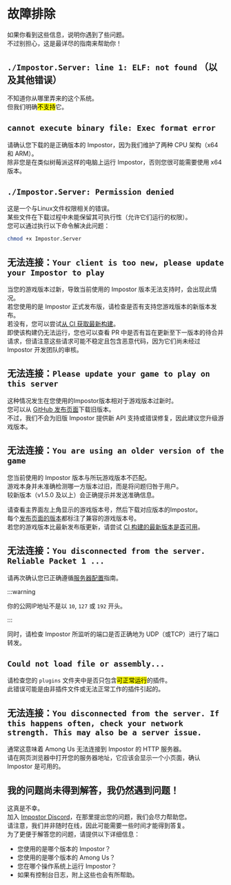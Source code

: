 # 故障排除

如果你看到这些信息，说明你遇到了些问题。\
不过别担心，这是最详尽的指南来帮助你！

## `./Impostor.Server: line 1: ELF: not found` （以及其他错误）

不知道你从哪里弄来的这个系统。\
但我们明确<mark>不支持</mark>它。

## `cannot execute binary file: Exec format error`

请确认您下载的是正确版本的 Impostor，因为我们维护了两种 CPU 架构（x64 和 ARM）。\
除非您是在类似树莓派这样的电脑上运行 Impostor，否则您很可能需要使用 x64 版本。

## `./Impostor.Server: Permission denied`

这是一个与Linux文件权限相关的错误。\
某些文件在下载过程中未能保留其可执行性（允许它们运行的权限）。\
您可以通过执行以下命令解决此问题：

```bash
chmod +x Impostor.Server
```

## 无法连接：`Your client is too new, please update your Impostor to play`

当您的游戏版本过新，导致当前使用的 Impostor 版本无法支持时，会出现此情况。\
若您使用的是 Impostor 正式发布版，请检查是否有支持您游戏版本的新版本发布。\
若没有，您可以尝试[从 CI 获取最新构建](https://nightly.link/Impostor/Impostor/workflows/ci/master)。  
即使该构建仍无法运行，您也可以查看 PR 中是否有旨在更新至下一版本的待合并请求，但请注意这些请求可能不稳定且包含恶意代码，因为它们尚未经过 Impostor 开发团队的审核。

## 无法连接：`Please update your game to play on this server`

这种情况发生在您使用的Impostor版本相对于游戏版本过新时。\
您可以从 [GitHub 发布页面](https://github.com/Impostor/Impostor/releases)下载旧版本。\
不过，我们不会为旧版 Impostor 提供新 API 支持或错误修复，因此建议您升级游戏版本。

## 无法连接：`You are using an older version of the game`

您当前使用的 Impostor 版本与所玩游戏版本不匹配。\
游戏本身并未准确检测哪一方版本过旧，而是将问题归咎于用户。\
较新版本（v1.5.0 及以上）会正确提示并发送准确信息。

请查看主界面左上角显示的游戏版本号，然后下载对应版本的Impostor。\
每个[发布页面的版本](https://github.com/Impostor/Impostor/releases)都标注了兼容的游戏版本号。\
若您的游戏版本比最新发布版更新，请尝试 [CI 构建的最新版本是否可用](https://nightly.link/Impostor/Impostor/workflows/ci/master)。

## 无法连接：`You disconnected from the server. Reliable Packet 1 ...`

请再次确认您已正确遵循[服务器配置](ServerConfiguration)指南。

:::warning

你的公网IP地址不是以 `10`, `127` 或 `192` 开头。

:::

同时，请检查 Impostor 所监听的端口是否正确地为 UDP（或TCP）进行了端口转发。

## `Could not load file or assembly...`

请检查您的 `plugins` 文件夹中是否只包含<mark>可正常运行</mark>的插件。\
此错误可能是由非插件文件或无法正常工作的插件引起的。

## 无法连接：`You disconnected from the server. If this happens often, check your network strength. This may also be a server issue.`

通常这意味着 Among Us 无法连接到 Impostor 的 HTTP 服务器。\
请在网页浏览器中打开您的服务器地址，它应该会显示一个小页面，确认 Impostor 是可用的。

## 我的问题尚未得到解答，我仍然遇到问题！

这真是不幸。\
加入 [Impostor Discord](https://discord.gg/Mk3w6Tb)，在那里提出您的问题，我们会尽力帮助您。\
请注意，我们并非随时在线，因此可能需要一些时间才能得到答复。\
为了更便于解答您的问题，请提供以下详细信息：
- 您使用的是哪个版本的 Impostor？
- 您使用的是哪个版本的 Among Us？
- 您在哪个操作系统上运行 Impostor？
- 如果有控制台日志，附上这些也会有所帮助。